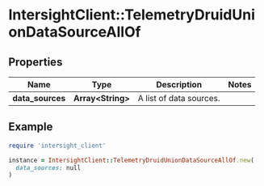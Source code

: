 # IntersightClient::TelemetryDruidUnionDataSourceAllOf

## Properties

| Name | Type | Description | Notes |
| ---- | ---- | ----------- | ----- |
| **data_sources** | **Array&lt;String&gt;** | A list of data sources. |  |

## Example

```ruby
require 'intersight_client'

instance = IntersightClient::TelemetryDruidUnionDataSourceAllOf.new(
  data_sources: null
)
```

